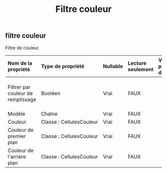 ﻿---
title: Filtre couleur
second_title: Aspose.Cells Cloud Documen
type: docs
url: /fr/specification/model/colorfilter/
description: "Aspose.Cells Spécification du modèle cloud : ColorFilter. Gérez sans effort Excel et d'autres feuilles de calcul avec des fonctionnalités telles que l'ouverture, la génération, l'édition, le fractionnement, la fusion, la comparaison et la conversion."
kwords: Excel, Office, feuille de calcul, Cloud REST API, ColorFilter
weight: 50
---
## **filtre couleur**

 Filtre de couleur.

| Nom de la propriété| Type de propriété| Nullable| Lecture seulement| Valeur par défaut| Description|
|:- |:- |:- |:- |:- |:- |
| Filtrer par couleur de remplissage| Booléen| Vrai| FAUX|| Filtrer par la couleur de remplissage de la cellule.|
| Modèle| Chaîne| Vrai| FAUX|||
| Couleur| Classe : CellulesCouleur| Vrai| FAUX|||
| Couleur de premier plan| Classe : CellulesCouleur| Vrai| FAUX|||
| Couleur de l'arrière plan| Classe : CellulesCouleur| Vrai| FAUX|||

